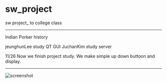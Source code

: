 # sw_project
sw project_ to college class

************************************************************
Indian Porker history

jeunghunLee study QT GUI
JuchanKim   study server 

11/26
Now we finish project study. 
We make simple up down buttoon and display.

*************************************************************
![screenshot](./1127_GUI.PNG.png)

